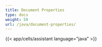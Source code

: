 ```yaml
---
title: Document Properties
type: docs
weight: 59
url: /java/document-properties/
---
```

{{< app/cells/assistant language="java" >}}